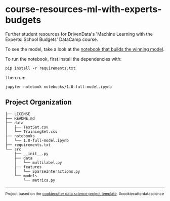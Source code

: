 # course-resources-ml-with-experts-budgets
Further student resources for DrivenData's 'Machine Learning with the Experts: School Budgets' DataCamp course.

To see the model, take a look at the [notebook that builds the winning model](notebooks/1.0-full-model.ipynb).

To run the notebook, first install the dependencies with:

    pip install -r requirements.txt

Then run:

    jupyter notebook notebooks/1.0-full-model.ipynb


Project Organization
------------

    ├── LICENSE
    ├── README.md   
    ├── data
    │   ├── TestSet.csv
    │   └── TrainingSet.csv
    ├── notebooks
    │   └── 1.0-full-model.ipynb
    ├── requirements.txt
    └── src
        ├── __init__.py
        ├── data
        │   └── multilabel.py
        ├── features
        │   └── SparseInteractions.py
        └── models
            └── metrics.py

--------

<p><small>Project based on the <a target="_blank" href="https://drivendata.github.io/cookiecutter-data-science/">cookiecutter data science project template</a>. #cookiecutterdatascience</small></p>
